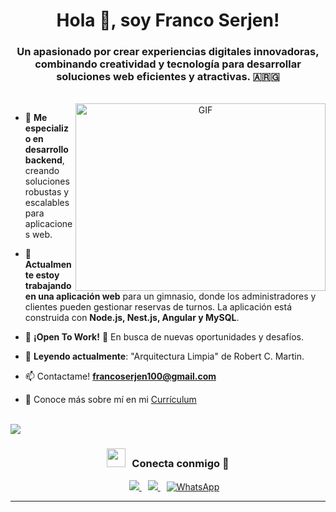 <h1 align="center">Hola 👋, soy Franco Serjen!</a></h1>
<h3 align="center">Un apasionado por crear experiencias digitales innovadoras, combinando creatividad y tecnología para desarrollar soluciones web eficientes y atractivas. &#127462;&#127479;&#127468;</h3>

<br>
<a target="_blank" align="center">
  <img align="right" top="500" height="300" width="400" padding="10" alt="GIF" src="https://media.giphy.com/media/SWoSkN6DxTszqIKEqv/giphy.gif">
</a>


- 🔭 **Me especializo en desarrollo backend**, creando soluciones robustas y escalables para aplicaciones web.

- 🌱 **Actualmente estoy trabajando en una aplicación web** para un gimnasio, donde los administradores y clientes pueden gestionar reservas de turnos. La aplicación está construida con **Node.js, Nest.js, Angular y MySQL**.

- 🤝 **¡Open To Work!** :construction_worker: En busca de nuevas oportunidades y desafíos.

- 🌱 **Leyendo actualmente**: "Arquitectura Limpia" de Robert C. Martin.

- 📫 Contactame! **francoserjen100@gmail.com**

- 📄 Conoce más sobre mí en mi <a href="https://drive.google.com/file/d/1oicVTGmYWEBxXciDdkNj4iElSZdN2J3p/view?usp=sharing" target="_blank">Currículum</a>

<br/>

<img src="https://user-images.githubusercontent.com/73097560/115834477-dbab4500-a447-11eb-908a-139a6edaec5c.gif">

<h3 align="center" > <img src="https://media.giphy.com/media/iY8CRBdQXODJSCERIr/giphy.gif" width="30" height="30" style="margin-right: 10px;">Conecta conmigo 🤝 </h3>

<p align="center">

 <div align="center"  class="icons-social" style="margin-left: 10px;">
        <a style="margin-left: 10px;"  target="_blank" href="https://www.linkedin.com/in/franco-serjen-165343276/">
		<img src="https://img.icons8.com/doodle/40/000000/linkedin--v2.png">
	</a>
        <a style="margin-left: 10px;" target="_blank" href="https://github.com/francoserjen10">
		<img src="https://img.icons8.com/doodle/40/000000/github--v1.png">
	</a>
	  <a style="margin-left: 10px;" target="_blank" href="https://wa.me/2284696022?text=¡Hola!%20Me%20interesa%20contactarte.">
        	<img src="https://img.icons8.com/doodle/40/000000/whatsapp.png" alt="WhatsApp">
    	</a>
</div>

</p>


---
